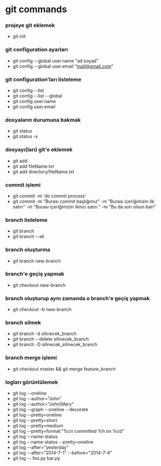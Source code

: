 # git commands

### projeye git eklemek
- git init
### git configuration ayarları
- git config --global user.name "ad soyad"
- git config --global user.email "mail@gmail.com"
### git configuration'ları listeleme
- git config --list
- git config --list --global
- git config user.name
- git config user.email
### dosyaların durumuna bakmak
- git status
- git status -s
### dosyayı(ları) git'e eklemek
- git add .
- git add fileName.txt
- git add directory/fileName.txt
### commit işlemi
- git commit -m 'do commit process'
- git commit -m "Burası commit başlığımız" -m "Burası içeriğimizin ilk satırı" -m "Burası içeriğimizin ikinci satırı." -m "Bu da son olsun bari"
### branch listeleme
- git branch
- git branch --all
### branch oluşturma
- git branch new-branch
### branch'e geçiş yapmak
- git checkout new-branch
### branch oluşturup aynı zamanda o branch'e geçiş yapmak
- git checkout -b new-branch
### branch silmek
- git branch -d silinecek_branch
- git branch --delete silinecek_branch
- git branch -D silinecek_silinecek_branch
### branch merge işlemi
- git checkout master && git merge feature_branch
### logları görüntülemek
- git log --oneline
- git log --author="John"
- git log --author="John\|Mary"
- git log --graph --oneline --decorate
- git log --pretty=oneline
- git log --pretty=short
- git log --pretty=medium
- git log --pretty=format:"%cn committed %h on %cd"
- git log --name-status
- git log --name-status --pretty=oneline
- git log --after="yesterday"
- git log --after="2014-7-1" --before="2014-7-4"
- git log -- foo.py bar.py